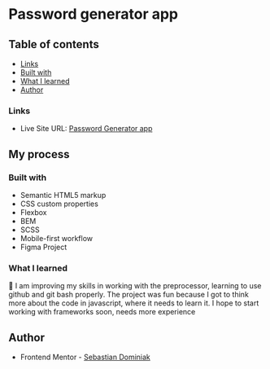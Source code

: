 # Password generator app

## Table of contents

  - [Links](#links)
  - [Built with](#built-with)
  - [What I learned](#what-i-learned)
- [Author](#author)

### Links

- Live Site URL: [Password Generator app](https://dominiak92.github.io/password-generator-app/)

## My process

### Built with

- Semantic HTML5 markup
- CSS custom properties
- Flexbox
- BEM
- SCSS
- Mobile-first workflow
- Figma Project

### What I learned

👋 I am improving my skills in working with the preprocessor, learning to use github and git bash properly. The project was fun because I got to think more about the code in javascript, where it needs to learn it. I hope to start working with frameworks soon, needs more experience

## Author

- Frontend Mentor - [Sebastian Dominiak](https://www.sebastiandominiak.pl)
